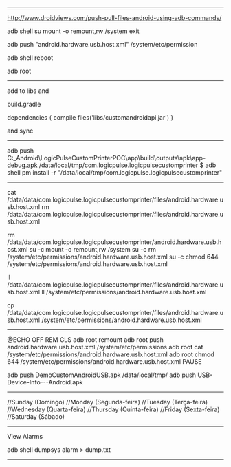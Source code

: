 
---------------------------------------------------------------------------------------------------------------------

http://www.droidviews.com/push-pull-files-android-using-adb-commands/

adb shell
su
mount -o remount,rw /system
exit

adb push "android.hardware.usb.host.xml" /system/etc/permission

adb shell 
reboot

adb root

---------------------------------------------------------------------------------------------------------------------

add to libs and 

build.gradle

dependencies {
    compile files('libs/customandroidapi.jar')
}

and sync

---------------------------------------------------------------------------------------------------------------------

adb push C:\_Android\LogicPulseCustomPrinterPOC\app\build\outputs\apk\app-debug.apk /data/local/tmp/com.logicpulse.logicpulsecustomprinter
$ adb shell pm install -r "/data/local/tmp/com.logicpulse.logicpulsecustomprinter"

---------------------------------------------------------------------------------------------------------------------

cat /data/data/com.logicpulse.logicpulsecustomprinter/files/android.hardware.usb.host.xml
rm /data/data/com.logicpulse.logicpulsecustomprinter/files/android.hardware.usb.host.xml

rm /data/data/com.logicpulse.logicpulsecustomprinter/android.hardware.usb.host.xml
su -c mount -o remount,rw /system
su -c rm /system/etc/permissions/android.hardware.usb.host.xml
su -c chmod 644 /system/etc/permissions/android.hardware.usb.host.xml

ll /data/data/com.logicpulse.logicpulsecustomprinter/files/android.hardware.usb.host.xml
ll /system/etc/permissions/android.hardware.usb.host.xml

cp /data/data/com.logicpulse.logicpulsecustomprinter/files/android.hardware.usb.host.xml /system/etc/permissions/android.hardware.usb.host.xml

---------------------------------------------------------------------------------------------------------------------

@ECHO OFF
REM CLS
adb root remount
adb root push android.hardware.usb.host.xml /system/etc/permissions
adb root cat /system/etc/permissions/android.hardware.usb.host.xml
adb root chmod 644 /system/etc/permissions/android.hardware.usb.host.xml
PAUSE

adb push DemoCustomAndroidUSB.apk /data/local/tmp/
adb push USB-Device-Info---Android.apk

---------------------------------------------------------------------------------------------------------------------

//Sunday (Domingo)
//Monday (Segunda-feira)
//Tuesday (Terça-feira)
//Wednesday (Quarta-feira)
//Thursday (Quinta-feira)
//Friday (Sexta-feira)
//Saturday (Sábado)

---------------------------------------------------------------------------------------------------------------------

View Alarms

adb shell dumpsys alarm > dump.txt

---------------------------------------------------------------------------------------------------------------------
